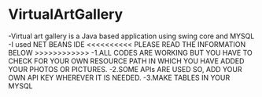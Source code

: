 # VirtualArtGallery
-Virtual art gallery is a Java based application using swing core and MYSQL 
-I used NET BEANS IDE 
<<<<<<<<<< PLEASE READ THE INFORMATION BELOW >>>>>>>>>>>>
-1.ALL CODES ARE WORKING BUT YOU HAVE TO CHECK FOR YOUR OWN RESOURCE PATH IN WHICH YOU HAVE ADDED YOUR PHOTOS OR PICTURES.
-2.SOME APIs ARE USED SO, ADD YOUR OWN API KEY WHEREVER IT IS NEEDED.
-3.MAKE TABLES IN YOUR MYSQL 
